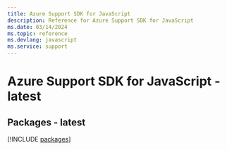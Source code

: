 ```yaml
---
title: Azure Support SDK for JavaScript
description: Reference for Azure Support SDK for JavaScript
ms.date: 03/14/2024
ms.topic: reference
ms.devlang: javascript
ms.service: support
---
```

# Azure Support SDK for JavaScript - latest
## Packages - latest
[!INCLUDE [packages](support-index.md)]